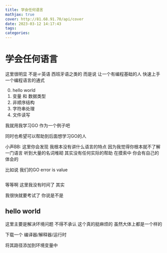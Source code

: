 ```yaml
---
title: 学会任何语言
mathjax: true
cover: http://81.68.91.70/api/cover
date: 2023-03-12 14:17:43
tags:
categories:
---
```


# 学会任何语言

这里很明显 不是☞英语 西班牙语之类的 而是说 让一个有编程基础的人 快速上手一个编程语言的通式

0.   hello world
1.   变量 和 数据类型
2.   非顺序结构
3.   字符串处理
4.   文件读写

我就用我学习GO 作为一个例子吧 

同时也希望可以帮助到后面想学习GO的人

小声BB: 这里你会发现 我根本没有讲什么语言的特点 因为我觉得你根本就不了解一门语言 听到大量的名词堆砌 其实没有任何实际的帮助 在摸索中 你会有自己的体会的 

比如说 我们的GO error is value

```go

```

等等啊 这里我没有时间了 其实 

我很快就要考试了 你说是不是

## hello world 

这里主要是解决环境问题 不得不承认 这个真的挺麻烦的 虽然大体上都是一个样的 

下载一个 编译器/解释器/运行时

将其路径添加到环境变量中

